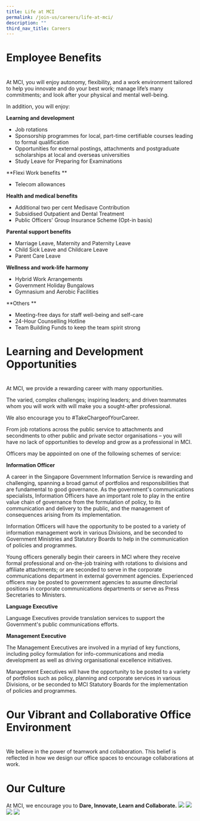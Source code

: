 ```yaml
---
title: Life at MCI
permalink: /join-us/careers/life-at-mci/
description: ""
third_nav_title: Careers
---
```

# Employee Benefits
# 
At MCI, you will enjoy autonomy, flexibility, and a work environment tailored to help you innovate and do your best work; manage life’s many commitments; and look after your physical and mental well-being.

In addition, you will enjoy:

**Learning and development**
*   Job rotations
*   Sponsorship programmes for local, part-time certifiable courses leading to formal qualification
*   Opportunities for external postings, attachments and postgraduate scholarships at local and overseas universities
*   Study Leave for Preparing for Examinations

**Flexi Work benefits
**
*   Telecom allowances

**Health and medical benefits**

*   Additional two per cent Medisave Contribution 
*   Subsidised Outpatient and Dental Treatment
*   Public Officers' Group Insurance Scheme (Opt-in basis)

**Parental support benefits**

*   Marriage Leave, Maternity and Paternity Leave
*   Child Sick Leave and Childcare Leave
*   Parent Care Leave

**Wellness and work-life harmony**

*   Hybrid Work Arrangements
*   Government Holiday Bungalows
*   Gymnasium and Aerobic Facilities

**Others
**
*   Meeting-free days for staff well-being and self-care
*   24-Hour Counselling Hotline
*   Team Building Funds to keep the team spirit strong

# Learning and Development Opportunities
# 
At MCI, we provide a rewarding career with many opportunities.

The varied, complex challenges; inspiring leaders; and driven teammates whom you will work with will make you a sought-after professional.

We also encourage you to #TakeChargeofYourCareer.

From job rotations across the public service to attachments and secondments to other public and private sector organisations – you will have no lack of opportunities to develop and grow as a professional in MCI.

Officers may be appointed on one of the following schemes of service:

**Information Officer**

A career in the Singapore Government Information Service is rewarding and challenging, spanning a broad gamut of portfolios and responsibilities that are fundamental to good governance. As the government's communications specialists, Information Officers have an important role to play in the entire value chain of governance from the formulation of policy, to its communication and delivery to the public, and the management of consequences arising from its implementation.

Information Officers will have the opportunity to be posted to a variety of information management work in various Divisions, and be seconded to Government Ministries and Statutory Boards to help in the communication of policies and programmes.

Young officers generally begin their careers in MCI where they receive formal professional and on-the-job training with rotations to divisions and affiliate attachments; or are seconded to serve in the corporate communications department in external government agencies. Experienced officers may be posted to government agencies to assume directorial positions in corporate communications departments or serve as Press Secretaries to Ministers.

**Language Executive**

Language Executives provide translation services to support the Government's public communications efforts.

**Management Executive**

The Management Executives are involved in a myriad of key functions, including policy formulation for info-communications and media development as well as driving organisational excellence initiatives.

Management Executives will have the opportunity to be posted to a variety of portfolios such as policy, planning and corporate services in various Divisions, or be seconded to MCI Statutory Boards for the implementation of policies and programmes.

# Our Vibrant and Collaborative Office Environment
# 
We believe in the power of teamwork and collaboration. This belief is reflected in how we design our office spaces to encourage collaborations at work.

# Our Culture
At MCI, we encourage you to **Dare, Innovate, Learn and Collaborate.**
![](/images/CDD/dare%20%20.jpg)
![](/images/CDD/innovate.jpg) 
![](/images/CDD/learn%20.jpg) 
![](/images/CDD/collaborate.jpg)